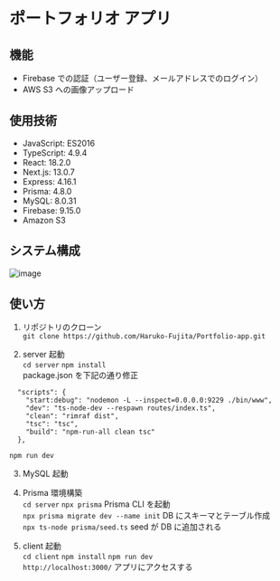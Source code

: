 # ポートフォリオ アプリ

## 機能

- Firebase での認証（ユーザー登録、メールアドレスでのログイン）
- AWS S3 への画像アップロード

## 使用技術

- JavaScript: ES2016
- TypeScript: 4.9.4
- React: 18.2.0
- Next.js: 13.0.7
- Express: 4.16.1
- Prisma: 4.8.0
- MySQL: 8.0.31
- Firebase: 9.15.0
- Amazon S3

## システム構成

![image](https://user-images.githubusercontent.com/94355319/222140205-53f5cd7f-8f22-4757-a59b-5a83a522e344.png)

## 使い方

1. リポジトリのクローン  
   `git clone https://github.com/Haruko-Fujita/Portfolio-app.git`

2. server 起動  
   `cd server` `npm install`  
   package.json を下記の通り修正

```
  "scripts": {
    "start:debug": "nodemon -L --inspect=0.0.0.0:9229 ./bin/www",
    "dev": "ts-node-dev --respawn routes/index.ts",
    "clean": "rimraf dist",
    "tsc": "tsc",
    "build": "npm-run-all clean tsc"
  },
```

`npm run dev`

3. MySQL 起動

4. Prisma 環境構築  
   `cd server` `npx prisma` Prisma CLI を起動  
   `npx prisma migrate dev --name init` DB にスキーマとテーブル作成  
   `npx ts-node prisma/seed.ts` seed が DB に追加される

5. client 起動  
   `cd client` `npm install` `npm run dev`  
   `http://localhost:3000/` アプリにアクセスする
